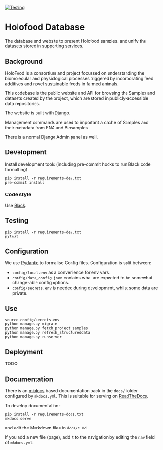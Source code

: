 [![Testing](https://github.com/EBI-Metagenomics/holofood-database/actions/workflows/test.yml/badge.svg)](https://github.com/EBI-Metagenomics/holofood-database/actions/workflows/test.yml)

# Holofood Database
The database and website to present [Holofood](https://www.holofood.eu) samples,
and unify the datasets stored in supporting services.

## Background
HoloFood is a consortium and project focussed on understanding the biomolecular 
and physiological processes  triggered by incorporating feed additives and novel
sustainable feeds in farmed animals.

This codebase is the public website and API for browsing the Samples and datasets
created by the project, which are stored in publicly-accessible data repositories. 

The website is built with Django.

Management commands are used to important a cache of Samples and their metadata
from ENA and Biosamples.

There is a normal Django Admin panel as well.

## Development
Install development tools (including pre-commit hooks to run Black code formatting).
```shell
pip install -r requirements-dev.txt
pre-commit install
```

### Code style
Use [Black](https://black.readthedocs.io/en/stable/).

## Testing
```shell
pip install -r requirements-dev.txt
pytest
```

## Configuration
We use [Pydantic](https://pydantic-docs.helpmanual.io/) to formalise Config files.
Configuration is split between:
- `config/local.env` as a convenience for env vars.
- `config/data_config.json` contains what are expected to be somewhat change-able config options.
- `config/secrets.env` is needed during development, whilst some data are private.

## Use
```shell
source config/secrets.env
python manage.py migrate
python manage.py fetch_project_samples
python manage.py refresh_structureddata 
python manage.py runserver
```

## Deployment
TODO

## Documentation
There is an [mkdocs](https://www.mkdocs.org/) based documentation pack in the `docs/` folder
configured by `mkdocs.yml`.
This is suitable for serving on [ReadTheDocs](https://readthedocs.org/).

To develop documentation:
```shell
pip install -r requirements-docs.txt
mkdocs serve
```
and edit the Markdown files in `docs/*.md`.

If you add a new file (page), add it to the navigation by editing the `nav` field of `mkdocs.yml`.
